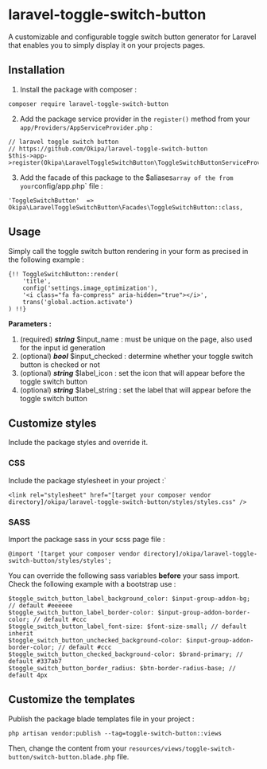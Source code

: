 # laravel-toggle-switch-button
A customizable and configurable toggle switch button generator for Laravel that enables you to simply display it on your projects pages.

## Installation

1. Install the package with composer :
```
composer require laravel-toggle-switch-button
```

2. Add the package service provider in the `register()` method from your `app/Providers/AppServiceProvider.php` :
```
// laravel toggle switch button
// https://github.com/Okipa/laravel-toggle-switch-button
$this->app->register(Okipa\LaravelToggleSwitchButton\ToggleSwitchButtonServiceProvider::class);
```

3. Add the facade of this package to the $aliases` array of the from your `config/app.php` file :
```
'ToggleSwitchButton'  => Okipa\LaravelToggleSwitchButton\Facades\ToggleSwitchButton::class,
```

## Usage
Simply call the toggle switch button rendering in your form as precised in the following example :
```
{!! ToggleSwitchButton::render(
    'title',
    config('settings.image_optimization'),
    '<i class="fa fa-compress" aria-hidden="true"></i>',
    trans('global.action.activate')
) !!}
```

**Parameters :**
1. (required) ***string*** $input_name : must be unique on the page, also used for the input id generation
2. (optional) ***bool*** $input_checked : determine whether your toggle switch button is checked or not
3. (optional) ***string*** $label_icon : set the icon that will appear before the toggle switch button
4. (optional) ***string*** $label_string : set the label that will appear before the toggle switch button

## Customize styles
Include the package styles and override it.

### CSS
Include the package stylesheet in your project :`
```
<link rel="stylesheet" href="[target your composer vendor directory]/okipa/laravel-toggle-switch-button/styles/styles.css" />
```

### SASS
Import the package sass in your scss page file :
```
@import '[target your composer vendor directory]/okipa/laravel-toggle-switch-button/styles/styles';
```
You can override the following sass variables **before** your sass import. Check the following example with a bootstrap use :
```
$toggle_switch_button_label_background_color: $input-group-addon-bg; // default #eeeeee
$toggle_switch_button_label_border-color: $input-group-addon-border-color; // default #ccc
$toggle_switch_button_label_font-size: $font-size-small; // default inherit
$toggle_switch_button_unchecked_background-color: $input-group-addon-border-color; // default #ccc
$toggle_switch_button_checked_background-color: $brand-primary; // default #337ab7
$toggle_switch_button_border_radius: $btn-border-radius-base; // default 4px
```

## Customize the templates
Publish the package blade templates file in your project :
```
php artisan vendor:publish --tag=toggle-switch-button::views
```
Then, change the content from your `resources/views/toggle-switch-button/switch-button.blade.php` file.  